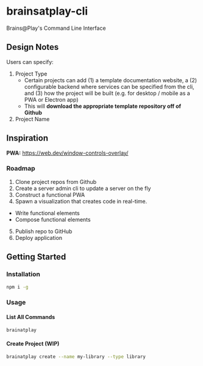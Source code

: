 # brainsatplay-cli
 Brains@Play's Command Line Interface

## Design Notes
Users can specify:
1. Project Type
    - Certain projects can add (1) a template documentation website, a (2) configurable backend where services can be specified from the cli, and (3) how the project will be built (e.g. for desktop / mobile as a PWA or Electron app)
    - This will **download the appropriate template repository off of Github**
2. Project Name

## Inspiration
**PWA:** https://web.dev/window-controls-overlay/

### Roadmap
1. Clone project repos from Github
2. Create a server admin cli to update a server on the fly
3. Construct a functional PWA
4. Spawn a visualization that creates code in real-time.
 - Write functional elements
 - Compose functional elements
5. Publish repo to GitHub
6. Deploy application

## Getting Started
### Installation
``` bash
npm i -g
```

### Usage
#### List All Commands
``` bash
brainatplay
```

#### Create Project (WIP)
``` bash
brainatplay create --name my-library --type library
